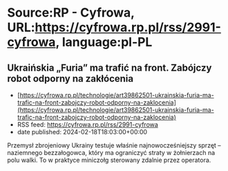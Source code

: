 # Source:RP - Cyfrowa, URL:https://cyfrowa.rp.pl/rss/2991-cyfrowa, language:pl-PL

## Ukraińskia „Furia” ma trafić na front. Zabójczy robot odporny na zakłócenia
 - [https://cyfrowa.rp.pl/technologie/art39862501-ukrainskia-furia-ma-trafic-na-front-zabojczy-robot-odporny-na-zaklocenia](https://cyfrowa.rp.pl/technologie/art39862501-ukrainskia-furia-ma-trafic-na-front-zabojczy-robot-odporny-na-zaklocenia)
 - RSS feed: https://cyfrowa.rp.pl/rss/2991-cyfrowa
 - date published: 2024-02-18T18:03:00+00:00

Przemysł zbrojeniowy Ukrainy testuje właśnie najnowocześniejszy sprzęt – naziemnego bezzałogowca, który ma ograniczyć straty w żołnierzach na polu walki. To w praktyce miniczołg sterowany zdalnie przez operatora.


